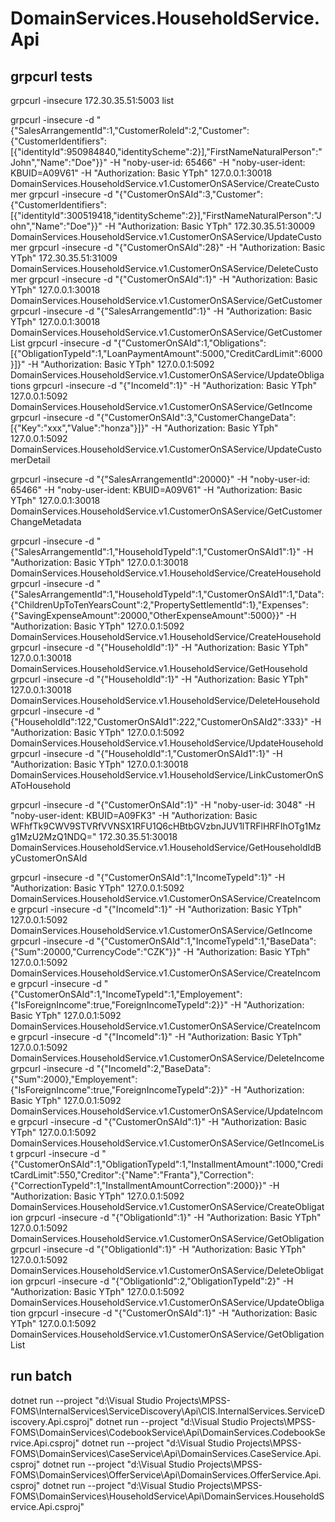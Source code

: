 ﻿# DomainServices.HouseholdService.Api

## grpcurl tests
grpcurl -insecure 172.30.35.51:5003 list

grpcurl -insecure -d "{\"SalesArrangementId\":1,\"CustomerRoleId\":2,\"Customer\":{\"CustomerIdentifiers\":[{\"identityId\":950984840,\"identityScheme\":2}],\"FirstNameNaturalPerson\":\"John\",\"Name\":\"Doe\"}}" -H "noby-user-id: 65466" -H "noby-user-ident: KBUID=A09V61" -H "Authorization: Basic YTph" 127.0.0.1:30018 DomainServices.HouseholdService.v1.CustomerOnSAService/CreateCustomer
grpcurl -insecure -d "{\"CustomerOnSAId\":3,\"Customer\":{\"CustomerIdentifiers\":[{\"identityId\":300519418,\"identityScheme\":2}],\"FirstNameNaturalPerson\":\"John\",\"Name\":\"Doe\"}}" -H "Authorization: Basic YTph" 172.30.35.51:30009 DomainServices.HouseholdService.v1.CustomerOnSAService/UpdateCustomer
grpcurl -insecure -d "{\"CustomerOnSAId\":28}" -H "Authorization: Basic YTph" 172.30.35.51:31009 DomainServices.HouseholdService.v1.CustomerOnSAService/DeleteCustomer
grpcurl -insecure -d "{\"CustomerOnSAId\":1}" -H "Authorization: Basic YTph" 127.0.0.1:30018 DomainServices.HouseholdService.v1.CustomerOnSAService/GetCustomer
grpcurl -insecure -d "{\"SalesArrangementId\":1}" -H "Authorization: Basic YTph" 127.0.0.1:30018 DomainServices.HouseholdService.v1.CustomerOnSAService/GetCustomerList
grpcurl -insecure -d "{\"CustomerOnSAId\":1,\"Obligations\":[{\"ObligationTypeId\":1,\"LoanPaymentAmount\":5000,\"CreditCardLimit\":6000}]}" -H "Authorization: Basic YTph" 127.0.0.1:5092 DomainServices.HouseholdService.v1.CustomerOnSAService/UpdateObligations
grpcurl -insecure -d "{\"IncomeId\":1}" -H "Authorization: Basic YTph" 127.0.0.1:5092 DomainServices.HouseholdService.v1.CustomerOnSAService/GetIncome
grpcurl -insecure -d "{\"CustomerOnSAId\":3,\"CustomerChangeData\":[{\"Key\":\"xxx\",\"Value\":\"honza\"}]}" -H "Authorization: Basic YTph" 127.0.0.1:5092 DomainServices.HouseholdService.v1.CustomerOnSAService/UpdateCustomerDetail

grpcurl -insecure -d "{\"SalesArrangementId\":20000}" -H "noby-user-id: 65466" -H "noby-user-ident: KBUID=A09V61" -H "Authorization: Basic YTph" 127.0.0.1:30018 DomainServices.HouseholdService.v1.CustomerOnSAService/GetCustomerChangeMetadata

grpcurl -insecure -d "{\"SalesArrangementId\":1,\"HouseholdTypeId\":1,\"CustomerOnSAId1\":1}" -H "Authorization: Basic YTph" 127.0.0.1:30018 DomainServices.HouseholdService.v1.HouseholdService/CreateHousehold
grpcurl -insecure -d "{\"SalesArrangementId\":1,\"HouseholdTypeId\":1,\"CustomerOnSAId1\":1,\"Data\":{\"ChildrenUpToTenYearsCount\":2,\"PropertySettlementId\":1},\"Expenses\":{\"SavingExpenseAmount\":20000,\"OtherExpenseAmount\":5000}}" -H "Authorization: Basic YTph" 127.0.0.1:5092 DomainServices.HouseholdService.v1.HouseholdService/CreateHousehold
grpcurl -insecure -d "{\"HouseholdId\":1}" -H "Authorization: Basic YTph" 127.0.0.1:30018 DomainServices.HouseholdService.v1.HouseholdService/GetHousehold
grpcurl -insecure -d "{\"HouseholdId\":1}" -H "Authorization: Basic YTph" 127.0.0.1:30018 DomainServices.HouseholdService.v1.HouseholdService/DeleteHousehold
grpcurl -insecure -d "{\"HouseholdId\":122,\"CustomerOnSAId1\":222,\"CustomerOnSAId2\":333}" -H "Authorization: Basic YTph" 127.0.0.1:5092 DomainServices.HouseholdService.v1.HouseholdService/UpdateHousehold
grpcurl -insecure -d "{\"HouseholdId\":1,\"CustomerOnSAId1\":1}" -H "Authorization: Basic YTph" 127.0.0.1:30018 DomainServices.HouseholdService.v1.HouseholdService/LinkCustomerOnSAToHousehold

grpcurl -insecure -d "{\"CustomerOnSAId\":1}" -H "noby-user-id: 3048" -H "noby-user-ident: KBUID=A09FK3" -H "Authorization: Basic WFhfTk9CWV9STVRfVVNSX1RFU1Q6cHBtbGVzbnJUV1lTRFlHRFIhOTg1Mzg1MzU2MzQ1NDQ=" 172.30.35.51:30018 DomainServices.HouseholdService.v1.HouseholdService/GetHouseholdIdByCustomerOnSAId

grpcurl -insecure -d "{\"CustomerOnSAId\":1,\"IncomeTypeId\":1}" -H "Authorization: Basic YTph" 127.0.0.1:5092 DomainServices.HouseholdService.v1.CustomerOnSAService/CreateIncome
grpcurl -insecure -d "{\"IncomeId\":1}" -H "Authorization: Basic YTph" 127.0.0.1:5092 DomainServices.HouseholdService.v1.CustomerOnSAService/GetIncome
grpcurl -insecure -d "{\"CustomerOnSAId\":1,\"IncomeTypeId\":1,\"BaseData\":{\"Sum\":20000,\"CurrencyCode\":\"CZK\"}}" -H "Authorization: Basic YTph" 127.0.0.1:5092 DomainServices.HouseholdService.v1.CustomerOnSAService/CreateIncome
grpcurl -insecure -d "{\"CustomerOnSAId\":1,\"IncomeTypeId\":1,\"Employement\":{\"IsForeignIncome\":true,\"ForeignIncomeTypeId\":2}}" -H "Authorization: Basic YTph" 127.0.0.1:5092 DomainServices.HouseholdService.v1.CustomerOnSAService/CreateIncome
grpcurl -insecure -d "{\"IncomeId\":1}" -H "Authorization: Basic YTph" 127.0.0.1:5092 DomainServices.HouseholdService.v1.CustomerOnSAService/DeleteIncome
grpcurl -insecure -d "{\"IncomeId\":2,\"BaseData\":{\"Sum\":2000},\"Employement\":{\"IsForeignIncome\":true,\"ForeignIncomeTypeId\":2}}" -H "Authorization: Basic YTph" 127.0.0.1:5092 DomainServices.HouseholdService.v1.CustomerOnSAService/UpdateIncome
grpcurl -insecure -d "{\"CustomerOnSAId\":1}" -H "Authorization: Basic YTph" 127.0.0.1:5092 DomainServices.HouseholdService.v1.CustomerOnSAService/GetIncomeList
grpcurl -insecure -d "{\"CustomerOnSAId\":1,\"ObligationTypeId\":1,\"InstallmentAmount\":1000,\"CreditCardLimit\":550,\"Creditor\":{\"Name\":\"Franta\"},\"Correction\":{\"CorrectionTypeId\":1,\"InstallmentAmountCorrection\":2000}}" -H "Authorization: Basic YTph" 127.0.0.1:5092 DomainServices.HouseholdService.v1.CustomerOnSAService/CreateObligation
grpcurl -insecure -d "{\"ObligationId\":1}" -H "Authorization: Basic YTph" 127.0.0.1:5092 DomainServices.HouseholdService.v1.CustomerOnSAService/GetObligation
grpcurl -insecure -d "{\"ObligationId\":1}" -H "Authorization: Basic YTph" 127.0.0.1:5092 DomainServices.HouseholdService.v1.CustomerOnSAService/DeleteObligation
grpcurl -insecure -d "{\"ObligationId\":2,\"ObligationTypeId\":2}" -H "Authorization: Basic YTph" 127.0.0.1:5092 DomainServices.HouseholdService.v1.CustomerOnSAService/UpdateObligation
grpcurl -insecure -d "{\"CustomerOnSAId\":1}" -H "Authorization: Basic YTph" 127.0.0.1:5092 DomainServices.HouseholdService.v1.CustomerOnSAService/GetObligationList

## run batch
dotnet run --project "d:\Visual Studio Projects\MPSS-FOMS\InternalServices\ServiceDiscovery\Api\CIS.InternalServices.ServiceDiscovery.Api.csproj"
dotnet run --project "d:\Visual Studio Projects\MPSS-FOMS\DomainServices\CodebookService\Api\DomainServices.CodebookService.Api.csproj"
dotnet run --project "d:\Visual Studio Projects\MPSS-FOMS\DomainServices\CaseService\Api\DomainServices.CaseService.Api.csproj"
dotnet run --project "d:\Visual Studio Projects\MPSS-FOMS\DomainServices\OfferService\Api\DomainServices.OfferService.Api.csproj"
dotnet run --project "d:\Visual Studio Projects\MPSS-FOMS\DomainServices\HouseholdService\Api\DomainServices.HouseholdService.Api.csproj"


